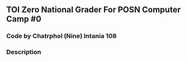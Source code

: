 ## TOI Zero National Grader For POSN Computer Camp #0

### Code by Chatrphol (Nine) Intania 108

### Description



